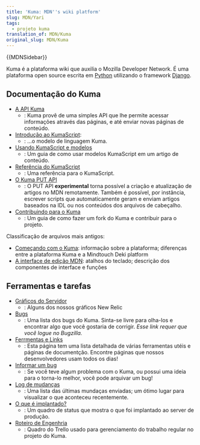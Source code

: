 ```yaml
---
title: 'Kuma: MDN''s wiki platform'
slug: MDN/Yari
tags:
  - projeto kuma
translation_of: MDN/Kuma
original_slug: MDN/Kuma
---
```

{{MDNSidebar}}

Kuma é a plataforma wiki que auxilia o Mozilla Developer Network. É uma plataforma open source escrita em [Python](https://www.python.org/) utilizando o framework [Django](https://www.djangoproject.com/).

## Documentação do Kuma

- [A API Kuma](/pt-BR/docs/Project:MDN/Kuma/API)
  - : Kuma provê de uma simples API que lhe permite acessar informações através das páginas, e até enviar novas páginas de conteúdo.
- [Introdução ao KumaScript](/pt-BR/docs/Project:Introduction_to_KumaScript):
  - : ...o modelo de linguagem Kuma.
- [Usando KumaScript e modelos](/pt-BR/docs/Project:MDN/Kuma/KumaScript_guide)
  - : Um guia de como usar modelos KumaScript em um artigo de conteúdo.
- [Referência do KumaScript](/pt-BR/docs/Project:MDN/Kuma/KumaScript_reference)
  - : Uma referência para o KumaScript.
- [O Kuma PUT API](/pt-BR/docs/MDN/Kuma/PUT_API)
  - : O PUT API **experimental** torna possível a criação e atualização de artigos no MDN remotamente. Também é possível, por instância, escrever scripts que automaticamente geram e enviam artigos baseados na IDL ou nos conteúdos dos arquivos de cabeçalho.
- [Contribuindo para o Kuma](/pt-BR/docs/Project:MDN/Kuma/Contributing)
  - : Um guia de como fazer um fork do Kuma e contribuir para o projeto.

Classificação de arquivos mais antigos:

- [Começando com o Kuma](/pt-BR/docs/Project:Getting_started_with_Kuma): informação sobre a plataforma; diferenças entre a plataforma Kuma e a Mindtouch Deki platform
- [A interface de edição MDN](/pt-BR/docs/Project:MDC_editor_guide): atalhos do teclado; descrição dos componentes de interface e funções

## Ferramentas e tarefas

- [Gráficos do Servidor](/pt-BR/docs/MDN/Kuma/Server_charts)
  - : Alguns dos nossos gráficos New Relic
- [Bugs](https://bugzilla.mozilla.org/buglist.cgi?cmdtype=dorem&remaction=run&namedcmd=mdn-backlog&sharer_id=416309&list_id=6206936)
  - : Uma lista dos bugs do Kuma. Sinta-se livre para olha-los e encontrar algo que você gostaria de corrigir. _Esse link requer que você logue no Bugzilla._
- [Ferrmentas e Links](/pt-BR/docs/MDN/Kuma/Tools)
  - : Esta página tem uma lista detalhada de várias ferramentas utéis e páginas de documentção. Encontre páginas que nossos desenvolvedores usam todos os dias!
- [Informar um bug](https://bugzilla.mozilla.org/enter_bug.cgi?product=Mozilla%20Developer%20Network)
  - : Se você teve algum problema com o Kuma, ou possui uma ideia para o torna-lo melhor, você pode arquivar um bug!
- [Log de mudanças](/pt-BR/docs/Project:MDN/Kuma/Changelog)
  - : Uma lista das últimas mundaças enviadas; um ótimo lugar para visualizar o que aconteceu recentemente.
- [O que é implantado?](https://mzl.la/deployed-mdn)
  - : Um quadro de status que mostra o que foi implantado ao server de produção.
- [Roteiro de Engenhria](https://trello.com/b/SyPJAeST/engineering-roadmap)
  - : Quadro do Trello usado para gerenciamento do trabalho regular no projeto do Kuma.
